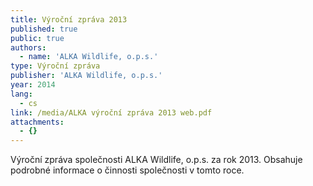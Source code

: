 ```yaml
---
title: Výroční zpráva 2013
published: true
public: true
authors:
  - name: 'ALKA Wildlife, o.p.s.'
type: Výroční zpráva
publisher: 'ALKA Wildlife, o.p.s.'
year: 2014
lang:
  - cs
link: /media/ALKA výroční zpráva 2013 web.pdf
attachments:
  - {}
---
```

Výroční zpráva společnosti ALKA Wildlife, o.p.s. za rok 2013. Obsahuje podrobné informace o činnosti společnosti v tomto roce.
